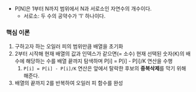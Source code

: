 * P[N]은 1부터 N까지 범위에서 N과 서로소인 자연수의 개수이다.
	* 서로소: 두 수의 공약수가 '1' 하나이다.

### 핵심 이론

1. 구하고자 하는 오일러 피의 범위만큼 배열을 초기화
2. 2부터 시작해 현재 배열의 값과 인덱스가 같으면(= 소수) 현재 선택된 숫자(K)의 배수에 해당하는 수를 배열 끝까지 탐색하며 P[i] = P[i] - P[i]/K 연산을 수행
	1. `P[i] = P[i] - P[i]/K` 연산은 앞에서 탈락한 후보의 **중복삭제**를 막기 위해 해준다.
3. 배열의 끝까지 2를 반복하여 오일러 피 함수를 완성